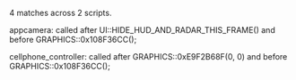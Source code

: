 4 matches across 2 scripts.

appcamera:
called after UI::HIDE_HUD_AND_RADAR_THIS_FRAME() and before GRAPHICS::0x108F36CC();

cellphone_controller:
called after GRAPHICS::0xE9F2B68F(0, 0) and before GRAPHICS::0x108F36CC();